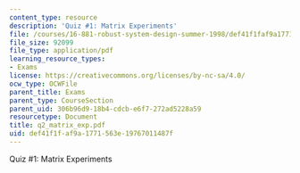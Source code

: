 ```yaml
---
content_type: resource
description: 'Quiz #1: Matrix Experiments'
file: /courses/16-881-robust-system-design-summer-1998/def41f1faf9a1771563e19767011487f_q2_matrix_exp.pdf
file_size: 92099
file_type: application/pdf
learning_resource_types:
- Exams
license: https://creativecommons.org/licenses/by-nc-sa/4.0/
ocw_type: OCWFile
parent_title: Exams
parent_type: CourseSection
parent_uid: 306b96d9-18b4-cdcb-e6f7-272ad5228a59
resourcetype: Document
title: q2_matrix_exp.pdf
uid: def41f1f-af9a-1771-563e-19767011487f
---
```

Quiz #1: Matrix Experiments